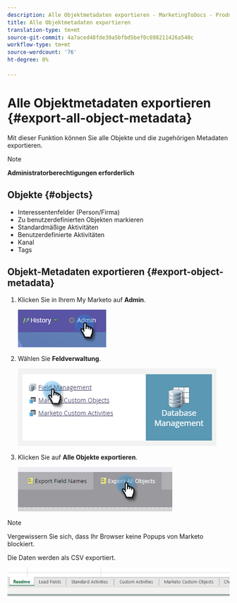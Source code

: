 ```yaml
---
description: Alle Objektmetadaten exportieren - MarketingToDocs - Produktdokumentation
title: Alle Objektmetadaten exportieren
translation-type: tm+mt
source-git-commit: 4a7aced48fde39a5bfbd5bef0c698211426a540c
workflow-type: tm+mt
source-wordcount: '76'
ht-degree: 0%

---
```



# Alle Objektmetadaten exportieren {#export-all-object-metadata}

Mit dieser Funktion können Sie alle Objekte und die zugehörigen Metadaten exportieren.

>[!NOTE]
>
>**Administratorberechtigungen erforderlich**

## Objekte {#objects}

* Interessentenfelder (Person/Firma)
* Zu benutzerdefinierten Objekten markieren
* Standardmäßige Aktivitäten
* Benutzerdefinierte Aktivitäten
* Kanal
* Tags

## Objekt-Metadaten exportieren {#export-object-metadata}

1. Klicken Sie in Ihrem My Marketo auf **Admin**.

   ![](assets/export-all-object-metadata-1.png)

1. Wählen Sie **Feldverwaltung**.

   ![](assets/export-all-object-metadata-2.png)

1. Klicken Sie auf **Alle Objekte exportieren**.

   ![](assets/export-all-object-metadata-3.png)

>[!NOTE]
>
>Vergewissern Sie sich, dass Ihr Browser keine Popups von Marketo blockiert.

Die Daten werden als CSV exportiert.

![](assets/export-all-object-metadata-4.png)
